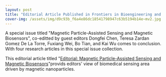 ```yaml
---
layout: post
title: "Editorial Article Published in Frontiers in Bioengineering and Biotechnology"
cover-img: /assets/img/d9c93b_f6a4e86dc18541798947c63b5194b14e~mv2.jpg
---
```

A special issue titled "Magnetic Particle-Assisted Sensing and Magnetic Biosensors", co-editted by guest editors Dongfei Chen, Teresa Zardan Gomez De La Torre, Fuxiang Wei, Bo Tian, and Kai Wu comes to conclusion. With four research articles in this special issue collection.

This editorial article titled "[Editorial: Magnetic Particle-Assisted Sensing and Magnetic Biosensors](https://www.frontiersin.org/journals/bioengineering-and-biotechnology/articles/10.3389/fbioe.2024.1518156/abstract)"provids editors' view of biomedical sensing area driven by magnetic nanoparticles.